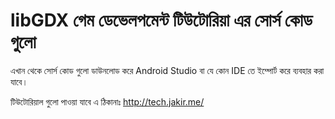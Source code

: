 # libGDX গেম ডেভেলপমেন্ট টিউটোরিয়া এর সোর্স কোড গুলো

এখান থেকে সোর্স কোড গুলো ডাউনলোড করে Android Studio   বা যে কোন IDE তে ইম্পোর্ট করে ব্যবহার করা যাবে। 

টিউটোরিয়াল গুলো পাওয়া যাবে এ ঠিকানাঃ  http://tech.jakir.me/ 

